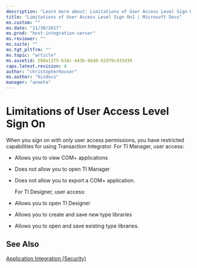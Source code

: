 ```yaml
---
description: "Learn more about: Limitations of User Access Level Sign On"
title: "Limitations of User Access Level Sign On1 | Microsoft Docs"
ms.custom: ""
ms.date: "11/30/2017"
ms.prod: "host-integration-server"
ms.reviewer: ""
ms.suite: ""
ms.tgt_pltfrm: ""
ms.topic: "article"
ms.assetid: 590a13f5-b18c-443b-94d8-62d79c435d39
caps.latest.revision: 4
author: "christopherhouser"
ms.author: "hisdocs"
manager: "anneta"
---
```

# Limitations of User Access Level Sign On
When you sign on with only user access permissions, you have restricted capabilities for using Transaction Integrator. For TI Manager, user access:  
  
- Allows you to view COM+ applications  
  
- Does not allow you to open TI Manager  
  
- Does not allow you to export a COM+ application.  
  
  For TI Designer, user access:  
  
- Allows you to open TI Designer  
  
- Allows you to create and save new type libraries  
  
- Allows you to open and save existing type libraries.  
  
## See Also  
 [Application Integration (Security)](../core/application-integration-security-2.md)
